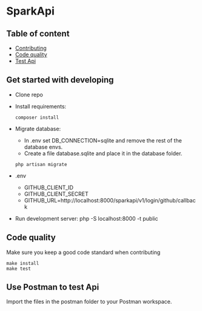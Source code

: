 # SparkApi



## Table of content
* [Contributing](#get-started-with-developing)
* [Code quality](#code-quality)
* [Test Api](#use-postman-to-test-api)


## Get started with developing
* Clone repo
* Install requirements:
    ```text
    composer install
    ```
* Migrate database:
    * In .env set DB_CONNECTION=sqlite and remove the rest of the database envs.
    * Create a file database.sqlite and place it in the database folder.
    ```text
    php artisan migrate
    ```

* .env
    * GITHUB_CLIENT_ID
    * GITHUB_CLIENT_SECRET
    * GITHUB_URL=http://localhost:8000/sparkapi/v1/login/github/callback
    
* Run development server: php -S localhost:8000 -t public

## Code quality
Make sure you keep a good code standard when contributing

```text
make install
make test
```

## Use Postman to test Api
Import the files in the postman folder to your Postman workspace.
